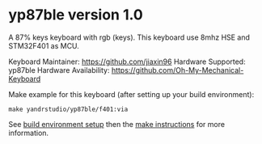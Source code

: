 yp87ble version 1.0
===

A 87% keys keyboard with rgb (keys).
This keyboard use 8mhz HSE and STM32F401 as MCU.

Keyboard Maintainer: https://github.com/jiaxin96
Hardware Supported: yp87ble
Hardware Availability: https://github.com/Oh-My-Mechanical-Keyboard 

Make example for this keyboard (after setting up your build environment):

    make yandrstudio/yp87ble/f401:via

See [build environment setup](https://docs.qmk.fm/#/getting_started_build_tools) then the [make instructions](https://docs.qmk.fm/#/getting_started_make_guide) for more information.
